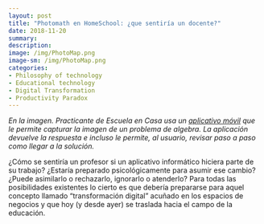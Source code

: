 ```yaml
--- 
layout: post
title: "Photomath en HomeSchool: ¿que sentiría un docente?"
date: 2018-11-20
summary:  
description:   
image: /img/PhotoMap.png
image-sm: /img/PhotoMap.png
categories:
- Philosophy of technology
- Educational technology 
- Digital Transformation
- Productivity Paradox
--- 
```

_*En la imagen. Practicante de Escuela en Casa usa un [aplicativo móvil](https://photomath.net/en/) que le permite capturar la imagen  de un problema de algebra. La aplicación devuelve la respuesta e incluso le permite, al usuario, revisar paso a paso como llegar a la solución.*_ 

¿Cómo se sentiría un profesor si un aplicativo informático hiciera parte de su trabajo? ¿Estaría preparado psicológicamente para asumir ese cambio? ¿Puede asimilarlo o rechazarlo, ignorarlo o atenderlo? Para todas las posibilidades existentes lo cierto es que debería prepararse para aquel concepto llamado “transformación digital” acuñado en los espacios de negocios y que hoy (y desde ayer) se traslada hacia el campo de la educación.
